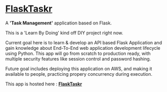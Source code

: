 <h1><a href="https://flasktaskr-sandivya.herokuapp.com/"><strong>FlaskTaskr</strong></a></h1>

A <b>'Task Management'</b> application based on Flask.

This is a 'Learn By Doing' kind off DIY project right now. 

Current goal here is to learn & develop an API based Flask Application and gain knowledge about End-To-End web application development lifecycle using Python. This app will go from scratch to production ready, with multiple security features like session control and password hashing.

Future goal includes deploying this application on AWS, and making it available to people, practicing propery concurrency during execution.

This app is hosted here : <a href="https://flasktaskr-sandivya.herokuapp.com/"><strong>FlaskTaskr</strong></a>

